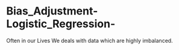 # Bias_Adjustment-Logistic_Regression-

Often in our Lives We deals with data which are highly imbalanced.
